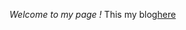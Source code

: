 *Welcome to my page !* 
       This my blog<a href="https://rgun9.github.io/farming" target="_blank">here</a>
       
<img src="https://rgun9.github.io/img/blog.png" alt="">
       